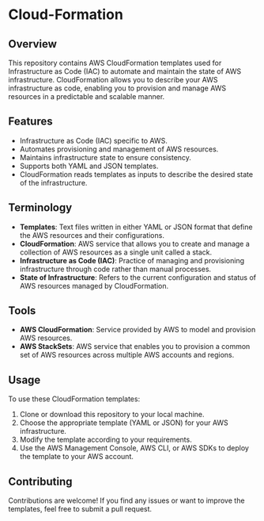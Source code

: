 # Cloud-Formation

## Overview
This repository contains AWS CloudFormation templates used for Infrastructure as Code (IAC) to automate and maintain the state of AWS infrastructure. CloudFormation allows you to describe your AWS infrastructure as code, enabling you to provision and manage AWS resources in a predictable and scalable manner.

## Features
- Infrastructure as Code (IAC) specific to AWS.
- Automates provisioning and management of AWS resources.
- Maintains infrastructure state to ensure consistency.
- Supports both YAML and JSON templates.
- CloudFormation reads templates as inputs to describe the desired state of the infrastructure.

## Terminology
- **Templates**: Text files written in either YAML or JSON format that define the AWS resources and their configurations.
- **CloudFormation**: AWS service that allows you to create and manage a collection of AWS resources as a single unit called a stack.
- **Infrastructure as Code (IAC)**: Practice of managing and provisioning infrastructure through code rather than manual processes.
- **State of Infrastructure**: Refers to the current configuration and status of AWS resources managed by CloudFormation.
  
## Tools
- **AWS CloudFormation**: Service provided by AWS to model and provision AWS resources.
- **AWS StackSets**: AWS service that enables you to provision a common set of AWS resources across multiple AWS accounts and regions.

## Usage
To use these CloudFormation templates:
1. Clone or download this repository to your local machine.
2. Choose the appropriate template (YAML or JSON) for your AWS infrastructure.
3. Modify the template according to your requirements.
4. Use the AWS Management Console, AWS CLI, or AWS SDKs to deploy the template to your AWS account.

## Contributing
Contributions are welcome! If you find any issues or want to improve the templates, feel free to submit a pull request.

